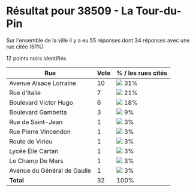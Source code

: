 # Résultat pour 38509 - La Tour-du-Pin

Sur l'ensemble de la ville il y a eu 55 réponses dont 34 réponses avec une rue citée (61%)

12 points noirs identifiés

| Rue | Vote | % / les rues cités|
|-----|------|-------------------|
| Avenue Alsace Lorraine | 10 | <img src="../../img/bar_31.gif" />&nbsp;31%|
| Rue d'Italie | 7 | <img src="../../img/bar_21.gif" />&nbsp;21%|
| Boulevard Victor Hugo | 6 | <img src="../../img/bar_18.gif" />&nbsp;18%|
| Boulevard Gambetta | 3 | <img src="../../img/bar_9.gif" />&nbsp;9%|
| Rue de Saint-Jean | 1 | <img src="../../img/bar_3.gif" />&nbsp;3%|
| Rue Pierre Vincendon | 1 | <img src="../../img/bar_3.gif" />&nbsp;3%|
| Route de Virieu | 1 | <img src="../../img/bar_3.gif" />&nbsp;3%|
| Lycée Élie Cartan | 1 | <img src="../../img/bar_3.gif" />&nbsp;3%|
| Le Champ De Mars | 1 | <img src="../../img/bar_3.gif" />&nbsp;3%|
| Avenue du Général de Gaulle | 1 | <img src="../../img/bar_3.gif" />&nbsp;3%|
| **Total** | 32 | 100%|
